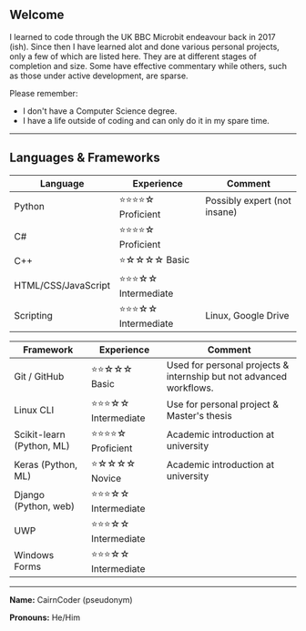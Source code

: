 ## Welcome

I learned to code through the UK BBC Microbit endeavour back in 2017 (ish). Since then I have learned alot and done various personal projects, only a few of which are listed here. They are at different stages of completion and size. Some have effective commentary while others, such as those under active development, are sparse.

Please remember:
- I don't have a Computer Science degree.
- I have a life outside of coding and can only do it in my spare time.

---

## Languages & Frameworks

| Language | Experience | Comment |
|-----------------|------------|---------|
| Python          | ⭐⭐⭐⭐☆ Proficient      | Possibly expert (not insane) |
| C#              | ⭐⭐⭐⭐☆ Proficient      ||
| C++             | ⭐☆☆☆☆ Basic              ||
| HTML/CSS/JavaScript | ⭐⭐⭐☆☆ Intermediate ||
| Scripting       | ⭐⭐⭐☆☆ Intermediate     | Linux, Google Drive |

| Framework | Experience | Comment |
|-----------------|------------|---------|
| Git / GitHub          | ⭐⭐☆☆☆ Basic            | Used for personal projects & internship but not advanced workflows. |
| Linux CLI             | ⭐⭐⭐☆☆ Intermediate    | Use for personal project & Master's thesis |
| Scikit-learn (Python, ML) | ⭐⭐⭐⭐☆ Proficient | Academic introduction at university |
| Keras (Python, ML)    | ⭐☆☆☆☆ Novice            | Academic introduction at university |
| Django (Python, web)  | ⭐⭐⭐☆☆ Intermediate    ||
| UWP                   | ⭐⭐⭐☆☆ Intermediate    ||
| Windows Forms         | ⭐⭐⭐☆☆ Intermediate    ||



---

**Name:** CairnCoder (pseudonym)

**Pronouns:** He/Him
